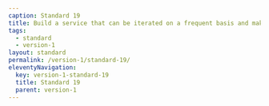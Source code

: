 ```yaml
---
caption: Standard 19
title: Build a service that can be iterated on a frequent basis and make sure resources are in place to do so.
tags:
  - standard
  - version-1
layout: standard
permalink: /version-1/standard-19/
eleventyNavigation:
  key: version-1-standard-19
  title: Standard 19
  parent: version-1
---
```

